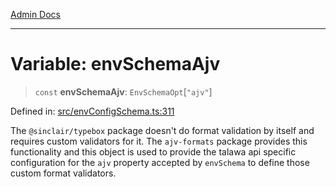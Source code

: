 [Admin Docs](/)

***

# Variable: envSchemaAjv

> `const` **envSchemaAjv**: `EnvSchemaOpt`\[`"ajv"`\]

Defined in: [src/envConfigSchema.ts:311](https://github.com/PurnenduMIshra129th/talawa-api/blob/4d9be178e903c8bd2778a802379c92eee9a2afdf/src/envConfigSchema.ts#L311)

The `@sinclair/typebox` package doesn't do format validation by itself and requires custom validators for it. The `ajv-formats` package provides this functionality and this object is used to provide the talawa api specific configuration for the `ajv` property accepted by `envSchema` to define those custom format validators.
